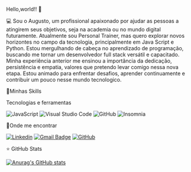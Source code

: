  Hello,world!! 👋

💻 Sou o Augusto, um profissional apaixonado por ajudar as pessoas a atingirem seus objetivos, seja na academia ou no mundo digital futuramente. Atualmente sou Personal Trainer, mas quero explorar novos horizontes no campo da tecnologia, principalmente em Java Script e Python. Estou mergulhando de cabeça no aprendizado de programação, buscando me tornar um desenvolvedor full stack versátil e capacitado. Minha experiência anterior me ensinou a importância da dedicação, persistência e empatia, valores que pretendo levar comigo nessa nova etapa. Estou animado para enfrentar desafios, aprender continuamente e contribuir um pouco nesse mundo tecnologico.





🚀Minhas Skills

Tecnologias e ferramentas 

![JavaScript](https://img.shields.io/badge/-JavaScript-333333?style=flat&logo=javascript)
![Visual Studio Code](https://img.shields.io/badge/-Visual%20Studio%20Code-333333?style=flat&logo=visual-studio-code&logoColor=007ACC)
![GitHub](https://img.shields.io/badge/-GitHub-333333?style=flat&logo=github)
![Insomnia](https://img.shields.io/badge/-Insomnia-333333?style=flat&logo=insomnia)





💼Onde me encontrar

[![Linkedin](https://img.shields.io/badge/-username-blue?style=flat-square&logo=Linkedin&logoColor=white&link=LINK-DO-SEU-LINKEDIN)](LINK-DO-SEU-LINKEDIN)
[![Gmail Badge](https://img.shields.io/badge/-seuemail@email.com-006bed?style=flat-square&logo=Gmail&logoColor=white&link=mailto:SEU-EMAIL)](mailto:SEU-EMAIL)
[![GitHub](https://img.shields.io/github/followers/iuricode?label=follow&style=social)](LINK-DO-SEU-GITHUB)




⭐ GitHub Stats

[![Anurag's GitHub stats](https://github-readme-stats.vercel.app//api?username=browfb&show_icons=true&theme=radical)](https://github.com/anuraghazra/github-readme-stats)
